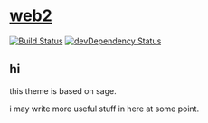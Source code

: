 # [web2](https://web2.xyz)
[![Build Status](https://travis-ci.org/roots/sage.svg)](https://travis-ci.org/roots/sage)
[![devDependency Status](https://david-dm.org/roots/sage/dev-status.svg)](https://david-dm.org/roots/sage#info=devDependencies)

## hi
this theme is based on sage. 

i may write more useful stuff in here at some point. 